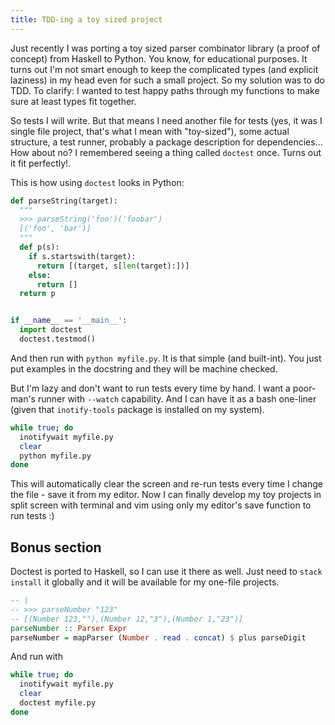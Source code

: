 ```yaml
---
title: TDD-ing a toy sized project
---
```


Just recently I was porting a toy sized parser combinator library (a proof of
concept) from Haskell to Python. You know, for educational purposes. It turns
out I'm not smart enough to keep the complicated types (and explicit laziness)
in my head even for such a small project. So my solution was to do TDD. To
clarify: I wanted to test happy paths through my functions to make sure at
least types fit together.

So tests I will write. But that means I need another file for tests (yes, it
was I single file project, that's what I mean with "toy-sized"), some actual
structure, a test runner, probably a package description for dependencies...
How about no? I remembered seeing a thing called `doctest` once. Turns out it
fit perfectly!.

This is how using `doctest` looks in Python:

```python
def parseString(target):
  """
  >>> parseString('foo')('foobar')
  [('foo', 'bar')]
  """
  def p(s):
    if s.startswith(target):
      return [(target, s[len(target):])]
    else:
      return []
  return p


if __name__ == '__main__':
  import doctest
  doctest.testmod()
```

And then run with `python myfile.py`. It is that simple (and built-int). You
just put examples in the docstring and they will be machine checked.

But I'm lazy and don't want to run tests every time by hand. I want a
poor-man's runner with `--watch` capability. And I can have it as a bash
one-liner (given that `inotify-tools` package is installed on my system).

```bash
while true; do
  inotifywait myfile.py
  clear
  python myfile.py
done
```

This will automatically clear the screen and re-run tests every time I change
the file - save it from my editor. Now I can finally develop my toy projects in
split screen with terminal and vim using only my editor's save function to run
tests :)


## Bonus section

Doctest is ported to Haskell, so I can use it there as well. Just need to
`stack install` it globally and it will be available for my one-file projects.

```haskell
-- |
-- >>> parseNumber "123"
-- [(Number 123,""),(Number 12,"3"),(Number 1,"23")]
parseNumber :: Parser Expr
parseNumber = mapParser (Number . read . concat) $ plus parseDigit
```

And run with

```bash
while true; do
  inotifywait myfile.py
  clear
  doctest myfile.py
done
```
